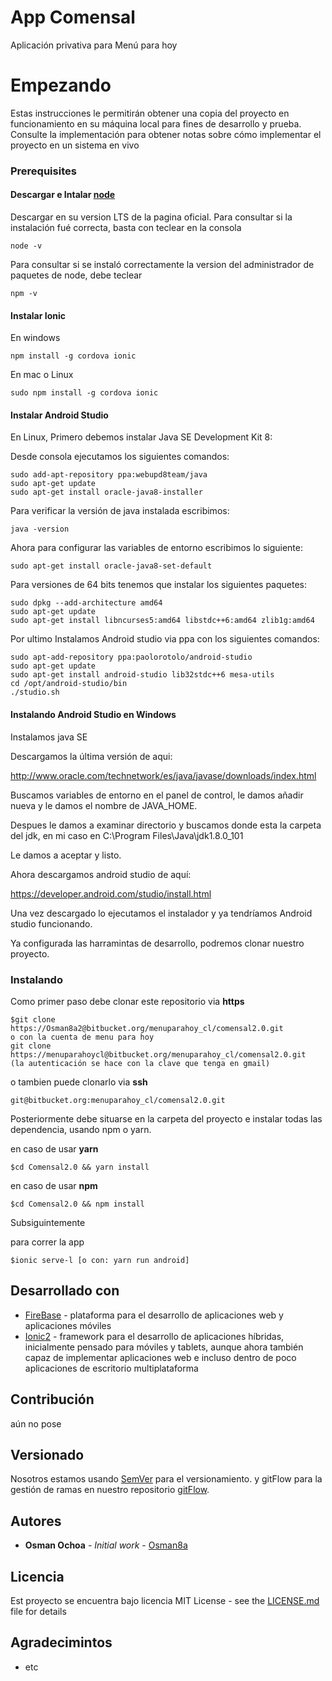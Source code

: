 # App Comensal
Aplicación privativa para Menú para hoy
# Empezando

Estas instrucciones le permitirán obtener una copia del proyecto en funcionamiento en su máquina local para fines de desarrollo y prueba. Consulte la implementación para obtener notas sobre cómo implementar el proyecto en un sistema en vivo

### Prerequisites

#### Descargar e Intalar [node](https://nodejs.org/es/) 

Descargar en su version LTS de la pagina oficial. Para consultar si la instalación fué correcta, basta con teclear en la consola

```
node -v 
```
Para consultar si se instaló correctamente la version del administrador de paquetes de node, debe teclear

```
npm -v 
```

#### Instalar Ionic

En windows

```
npm install -g cordova ionic
```
En mac o Linux

```
sudo npm install -g cordova ionic
```

#### Instalar Android Studio 

En Linux, Primero debemos instalar Java SE Development Kit 8:

Desde consola ejecutamos los siguientes comandos:

```
sudo add-apt-repository ppa:webupd8team/java
sudo apt-get update
sudo apt-get install oracle-java8-installer
```

Para verificar la versión de java instalada escribimos:  

```
java -version
```

Ahora para configurar las variables de entorno escribimos lo siguiente:
```
sudo apt-get install oracle-java8-set-default
```

Para versiones de 64 bits tenemos que instalar los siguientes paquetes:

```
sudo dpkg --add-architecture amd64
sudo apt-get update
sudo apt-get install libncurses5:amd64 libstdc++6:amd64 zlib1g:amd64
```

Por ultimo Instalamos Android studio via ppa con los siguientes comandos:

```
sudo apt-add-repository ppa:paolorotolo/android-studio
sudo apt-get update
sudo apt-get install android-studio lib32stdc++6 mesa-utils
cd /opt/android-studio/bin
./studio.sh
```

#### Instalando Android Studio en Windows 

Instalamos java SE

Descargamos la última versión de aqui:

http://www.oracle.com/technetwork/es/java/javase/downloads/index.html

Buscamos variables de entorno en el panel de control, le damos añadir nueva y le damos el nombre de JAVA_HOME.

Despues le damos a examinar directorio y buscamos donde esta la carpeta del jdk, en mi caso en C:\Program Files\Java\jdk1.8.0_101

Le damos a aceptar y listo.

Ahora descargamos android studio de aquí:

https://developer.android.com/studio/install.html

Una vez descargado lo ejecutamos el instalador y ya tendríamos Android studio funcionando.

Ya configurada las harramintas de desarrollo, podremos clonar nuestro proyecto.

### Instalando 

Como primer paso debe clonar este repositorio via **https**

```
$git clone https://Osman8a2@bitbucket.org/menuparahoy_cl/comensal2.0.git
o con la cuenta de menu para hoy
git clone https://menuparahoycl@bitbucket.org/menuparahoy_cl/comensal2.0.git
(la autenticación se hace con la clave que tenga en gmail)
```

o tambien puede clonarlo via **ssh**

```
git@bitbucket.org:menuparahoy_cl/comensal2.0.git
```

Posteriormente debe situarse en la carpeta del proyecto e instalar todas las dependencia, usando npm o yarn. 

en caso de usar **yarn** 
```
$cd Comensal2.0 && yarn install
```
en caso de usar **npm** 
```
$cd Comensal2.0 && npm install
```

Subsiguintemente 

para correr la app 
```
$ionic serve-l [o con: yarn run android]
```

## Desarrollado con 

* [FireBase](https://firebase.google.com/?hl=es-419) -  plataforma para el desarrollo de aplicaciones web y aplicaciones móviles
* [Ionic2](https://ionicframework.com/docs/intro/installation/) - framework para el desarrollo de aplicaciones híbridas, inicialmente pensado para móviles y tablets, aunque ahora también capaz de implementar aplicaciones web e incluso dentro de poco aplicaciones de escritorio multiplataforma


## Contribución

aún no pose

## Versionado

Nosotros estamos usando [SemVer](http://semver.org/) para el versionamiento. y gitFlow para la gestión de ramas en nuestro repositorio [gitFlow](https://danielkummer.github.io/git-flow-cheatsheet/). 

## Autores

* **Osman Ochoa** - *Initial work* - [Osman8a](https://github.com/Osman8a)


## Licencia

Est proyecto se encuentra bajo licencia MIT License - see the [LICENSE.md](LICENSE.md) file for details

## Agradecimintos


* etc